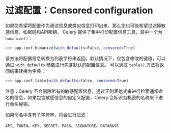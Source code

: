 # 过滤配置：Censored configuration

如果您希望将配置作为调试信息或类似信息打印出来，那么您也可能希望过滤掉敏感信息，如密码和API密钥。 Celery 提供了集中打印配置信息工具，其中一个为 `humanize()`：

```bash
>>> app.conf.humanize(with_defaults=False, censored=True)
```

该方法将配置信息转换为列表字符串返回，默认情况下，仅包含修改的键值，可以通过 `with_defaults` 参数进行包含默认的配置信息。 可以通过 `table()` 方法将返回结果转换为字典：

```bash
>>> app.conf.table(with_defaults=False, censored=True)
```

注意：Celery 不会删除所有的敏感配置信息，通过正则表达式来进行检索通常命名的信息，如果包含敏感信息的自定义配置，Celery 会标识为机密的名称来下进行命名秘钥。 

如果命名中含有子字符串，将会进行过滤：

 `API`、`TOKEN`、`KEY`、`SECRET`、`PASS`、`SIGNATURE`、`DATABASE`
